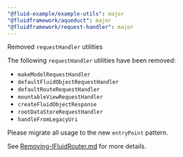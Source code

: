 ```yaml
---
"@fluid-example/example-utils": major
"@fluidframework/aqueduct": major
"@fluidframework/request-handler": major
---
```


Removed `requestHandler` utilities

The following `requestHandler` utilities have been removed:

-   `makeModelRequestHandler`
-   `defaultFluidObjectRequestHandler`
-   `defaultRouteRequestHandler`
-   `mountableViewRequestHandler`
-   `createFluidObjectResponse`
-   `rootDataStoreRequestHandler`
-   `handleFromLegacyUri`

Please migrate all usage to the new `entryPoint` pattern.

See [Removing-IFluidRouter.md](https://github.com/microsoft/FluidFramework/blob/main/packages/common/core-interfaces/Removing-IFluidRouter.md) for more details.
